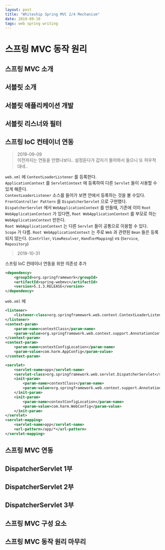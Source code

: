 ```yaml
---
layout: post
title: "Whiteship Spring MVC 2/4 Mechanism"
date: 2019-09-10
tags: web spring writing
---
```


# 스프링 MVC 동작 원리
## 스프링 MVC 소개
## 서블릿 소개
## 서블릿 애플리케이션 개발
## 서블릿 리스너와 필터
## 스프링 IoC 컨테이너 연동

> 2019-09-09  
> 이전까지는 연동을 안했나보다.. 설정듣다가 갑지기 돌아와서 들으니 또 허우적대네..  

`web.xml` 에 `ContextLoaderListener` 를 등록한다.  
`ApplicationContext` 를 `ServletContext` 에 등록하여 다른 `Servlet` 들이 사용할 수 있게 해준다.  
`ContextLoaderListener` 소스를 들어가 보면 안에서 등록하는 것을 볼 수있다.  
`FrontController Pattern` 을 `DispatcherServlet` 으로 구현했다.
`DispatcherServlet` 에서 `WebApplicationContext` 를 만들때, 기존에 이미 `Root WebApplicationContext` 가 있다면, `Root WebApplicationContext` 를 부모로 하는 `WebApplicationContext` 만든다.  
`Root WebApplicationContext` 는 다른 `Servlet` 들이 공통으로 이용할 수 있다. `Scope` 가 다름.
`Root WebApplicationContext` 는 주로 `Web` 과 관련된 `Bean` 들은 등록되지 않는다. (`Contrller`, `ViewResulver`, `HandlerMapping`) vs (`Service`, `Repository`)

> 2019-10-31

스프링 IoC 컨테이너 연동을 위한 의존성 추가

``` xml
<dependency>
    <groupId>org.springframework</groupId>
    <artifactId>spring-webmvc</artifactId>
    <version>5.1.3.RELEASE</version>
</dependency>
```
`web.xml` 에

``` xml
<listener>
    <listener-class>org.springframework.web.context.ContextLoaderListener</listener-class>
</listener>
<context-param>
    <param-name>contextClass</param-name>
    <param-value>org.springframework.web.context.support.AnnotationConfigWebApplicationContext</param-value>
</context-param>
<context-param>
    <param-name>contextConfigLocation</param-name>
    <param-value>com.harm.AppConfig</param-value>
</context-param>

<servlet>
    <servlet-name>app</servlet-name>
    <servlet-class>org.springframework.web.servlet.DispatcherServlet</servlet-class>
    <init-param>
        <param-name>contextClass</param-name>
        <param-value>org.springframework.web.context.support.AnnotationConfigWebApplicationContext</param-value>
    </init-param>
    <init-param>
        <param-name>contextConfigLocation</param-name>
        <param-value>com.harm.WebConfig</param-value>
    </init-param>
</servlet>
<servlet-mapping>
    <servlet-name>app</servlet-name>
    <url-pattern>/app/*</url-pattern>
</servlet-mapping>
```


## 스프링 MVC 연동
## DispatcherServlet 1부
## DispatcherServlet 2부
## DispatcherServlet 3부
## 스프링 MVC 구성 요소
## 스프링 MVC 동작 원리 마무리
